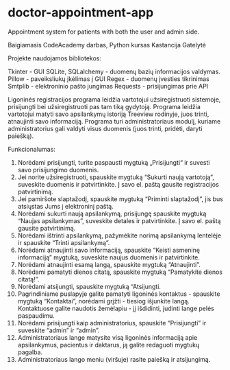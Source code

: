 # doctor-appointment-app
Appointment system for patients with both the user and admin side.

Baigiamasis CodeAcademy darbas,
Python kursas
Kastancija Gatelytė

Projekte naudojamos bibliotekos:

Tkinter -  GUI
SQLite, SQLalchemy - duomenų bazių informacijos valdymas.
Pillow - paveiksliukų įkėlimas į GUI
Regex - duomenų įvesties tikrinimas
Smtplib - elektroninio pašto jungimas
Requests - prisijungimas prie API

Ligoninės registracijos programa leidžia vartotojui užsiregistruoti sistemoje,  prisijungti  bei užsiregistruoti pas tam tiką gydytoją. Programa leidžia vartotojui matyti savo apsilankymų istoriją Treeview rodinyje, juos trinti, atnaujinti savo informaciją. Programa turi administratoriaus modulį, kuriame administratorius gali valdyti visus duomenis (juos trinti, pridėti, daryti paiešką).

Funkcionalumas:

1. Norėdami prisijungti, turite paspausti mygtuką „Prisijungti“ ir suvesti savo prisijungimo duomenis.
2. Jei norite užsiregistruoti, spauskite mygtuką  “Sukurti naują vartotoją”, suveskite duomenis ir patvirtinkite. Į savo el. paštą gausite registracijos patvirtinimą.
3. Jei pamiršote slaptažodį, spauskite mygtuką “Priminti slaptažodį”, jis bus atsiųstas Jums į elektroninį paštą.
4. Norėdami sukurti naują apsilankymą, prisijungę spauskite mygtuką “Naujas apsilankymas”, suveskite detales ir patvirtinkite. Į savo el. paštą gausite patvirtinimą.
5. Norėdami ištrinti apsilankymą, pažymėkite norimą apsilankymą lentelėje ir spauskite “Trinti apsilankymą”.
6. Norėdami atnaujinti savo informaciją, spauskite “Keisti asmeninę informaciją” mygtuką, suveskite naujus duomenis ir patvirtinkite.
7. Norėdami atnaujinti esamą langą, spauskite mygtuką “Atnaujinti”.
8. Norėdami pamatyti dienos citatą, spauskite mygtuką “Pamatykite dienos citatą!”.
9. Norėdami atsijungti, spauskite mygtuką “Atsijungti.
10. Pagrindiniame puslapyje galite pamatyti ligoninės kontaktus - spauskite mygtuką “Kontaktai”, norėdami grįžti - tiesiog išjunkite langą. Kontaktuose galite naudotis žemėlapiu - jį išdidinti, judinti lange pelės paspaudimu.
11. Norėdami prisijungti kaip administratorius, spauskite “Prisijungti” ir suveskite “admin” ir “admin”.
12. Administratoriaus lange matysite visą ligoninės informaciją apie apsilankymus, pacientus ir daktarus, ją galite redaguoti mygtukų pagalba.
13. Administratoriaus lango meniu (viršuje) rasite paiešką ir atsijungimą.

